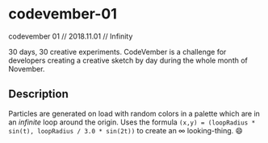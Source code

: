 # codevember-01
codevember 01 // 2018.11.01 // Infinity

30 days, 30 creative experiments.
CodeVember is a challenge for developers creating a creative sketch by day during the whole month of November.

## Description
Particles are generated on load with random colors in a palette which are in an *infinite* loop around the origin.
Uses the formula `(x,y) = (loopRadius * sin(t), loopRadius / 3.0 * sin(2t))` to create an ∞ looking-thing. :smile:
